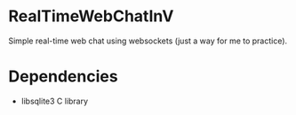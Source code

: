 # RealTimeWebChatInV
Simple real-time web chat using websockets (just a way for me to practice).

# Dependencies
- libsqlite3 C library